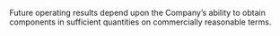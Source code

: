 Future  operating  results  depend  upon  the  Company’s  ability  to  obtain  components  in  sufficient  quantities  on
commercially reasonable terms.